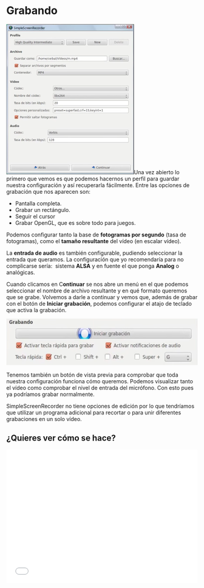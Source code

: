 
# Grabando

<img src="img/Seleccion_441.png" height="394" />Una vez abierto lo primero que vemos es que podemos hacernos un perfil para guardar nuestra configuración y así recuperarla fácilmente. Entre las opciones de grabación que nos aparecen son:

- Pantalla completa.
- Grabar un rectángulo.
- Seguir el cursor
- Grabar OpenGL, que es sobre todo para juegos.

Podemos configurar tanto la base de **fotogramas por segundo** (tasa de fotogramas), como el **tamaño resultante** del vídeo (en escalar vídeo).

La **entrada de audio** es también configurable, pudiendo seleccionar la entrada que queramos. La configuración que yo recomendaría para no complicarse sería:  sistema **ALSA** y en fuente el que ponga **Analog** o analógicas.

Cuando clicamos en C**ontinuar** se nos abre un menú en el que podemos seleccionar el nombre de archivo resultante y en qué formato queremos que se grabe. Volvemos a darle a continuar y vemos que, además de grabar con el botón de **Iniciar grabación**, podemos configurar el atajo de teclado que activa la grabación.

<img src="img/Seleccion_442.png" height="122" />

Tenemos también un botón de vista previa para comprobar que toda nuestra configuración funciona cómo queremos. Podemos visualizar tanto el vídeo como comprobar el nivel de entrada del micrófono. Con esto pues ya podríamos grabar normalmente.

SimpleScreenRecorder no tiene opciones de edición por lo que tendríamos que utilizar un programa adicional para recortar o para unir diferentes grabaciones en un solo vídeo.

## ¿Quieres ver cómo se hace?

<iframe width="100%" height="350" src="//www.youtube.com/embed/06OV5IcYZWo?rel=0" frameborder="0"></iframe>

